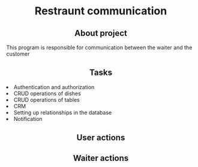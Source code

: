 <h1 align="center">Restraunt communication</h1>

<h2 align="center">About project</h2>
<p>This program is responsible for communication between the waiter and the customer</p>

<h2 align="center">Tasks</h2>
<li>Authentication and authorization </li>
<li>CRUD operations of dishes</li>
<li>CRUD operations of tables</li>
<li>CRM</li>
<li>Setting up relationships in the database</li>
<li>Notification</li>


<h2 align="center">User actions</h2>



<h2 align="center"> Waiter actions</h2>
